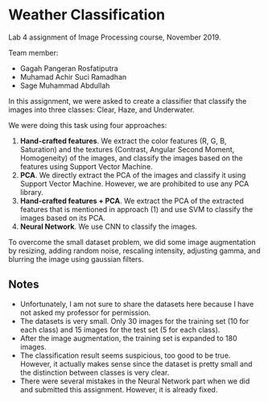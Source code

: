 # Weather Classification
Lab 4 assignment of Image Processing course, November 2019.

Team member:
- Gagah Pangeran Rosfatiputra
- Muhamad Achir Suci Ramadhan
- Sage Muhammad Abdullah

In this assignment, we were asked to create a classifier that classify the images into three classes: Clear, Haze, and Underwater.

We were doing this task using four approaches:
1. **Hand-crafted features**. We extract the color features (R, G, B, Saturation) and the textures (Contrast, Angular Second Moment, Homogeneity) of the images, and classify the images based on the features using Support Vector Machine.
2. **PCA**. We directly extract the PCA of the images and classify it using Support Vector Machine. However, we are prohibited to use any PCA library.
3. **Hand-crafted features + PCA**. We extract the PCA of the extracted features that is mentioned in approach (1) and use SVM to classify the images based on its PCA.
4. **Neural Network**. We use CNN to classify the images.

To overcome the small dataset problem, we did some image augmentation by resizing, adding random noise, rescaling intensity, adjusting gamma, and blurring the image using gaussian filters.

## Notes
- Unfortunately, I am not sure to share the datasets here because I have not asked my professor for permission.
- The datasets is very small. Only 30 images for the training set (10 for each class) and 15 images for the test set (5 for each class).
- After the image augmentation, the training set is expanded to 180 images.
- The classification result seems suspicious, too good to be true. However, it actually makes sense since the dataset is pretty small and the distinction between classes is very clear.
- There were several mistakes in the Neural Network part when we did and submitted this assignment. However, it is already fixed.
